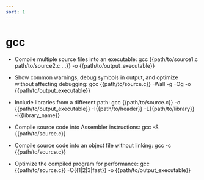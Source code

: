 ```yaml
---
sort: 1
---
```

# gcc


 - Compile multiple source files into an executable:
   gcc {{path/to/source1.c path/to/source2.c ...}} -o {{path/to/output_executable}}

 - Show common warnings, debug symbols in output, and optimize without affecting debugging:
   gcc {{path/to/source.c}} -Wall -g -Og -o {{path/to/output_executable}}

 - Include libraries from a different path:
   gcc {{path/to/source.c}} -o {{path/to/output_executable}} -I{{path/to/header}} -L{{path/to/library}} -l{{library_name}}

 - Compile source code into Assembler instructions:
   gcc -S {{path/to/source.c}}

 - Compile source code into an object file without linking:
   gcc -c {{path/to/source.c}}

 - Optimize the compiled program for performance:
   gcc {{path/to/source.c}} -O{{1|2|3|fast}} -o {{path/to/output_executable}}



